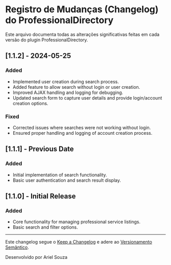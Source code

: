 # Registro de Mudanças (Changelog) do ProfessionalDirectory

Este arquivo documenta todas as alterações significativas feitas em cada versão do plugin ProfessionalDirectory.

## [1.1.2] - 2024-05-25
### Added
- Implemented user creation during search process.
- Added feature to allow search without login or user creation.
- Improved AJAX handling and logging for debugging.
- Updated search form to capture user details and provide login/account creation options.

### Fixed
- Corrected issues where searches were not working without login.
- Ensured proper handling and logging of account creation process.

## [1.1.1] - Previous Date
### Added
- Initial implementation of search functionality.
- Basic user authentication and search result display.

## [1.1.0] - Initial Release
### Added
- Core functionality for managing professional service listings.
- Basic search and filter options.

---

Este changelog segue o [Keep a Changelog](https://keepachangelog.com/en/1.0.0/) e adere ao [Versionamento Semântico](https://semver.org/).

Desenvolvido por Ariel Souza
